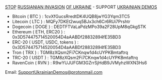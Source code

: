 [STOP](https://news.un.org/en/story/2022/03/1114052) [RUSSIANIAN INVASION](https://en.wikipedia.org/wiki/2022_Russian_invasion_of_Ukraine) [OF UKRAINE](https://liveuamap.com/) - SUPPORT [UKRAINIAN DEMOS](https://www.youtube.com/watch?v=TvHzAZY8zNI) 

-	Bitcoin		( BTC )						:	1cvXfGucsRredtDK4UQB8jwYG3Yqm3TC5
-	Litecoin	( LTC )						:	MQFy7DKEt2wuq5BJx3ch6Cr6RUi7Prshtr
-	Dogecoin	( DOGE )					:	DEDTFTVaLaPdzMPo39a2F28UpM8qGkgSTK
-	Ethereum	( ETH, ERC20 )				:	0x3D574475714520054D4aAABDf28832894fE35BD3
-	ERC-20		( USDT, USDC, tokens )		:	0x3D574475714520054D4aAABDf28832894fE35BD3
-	Tron		( TRX )						:	TGM8zXQsm2Fi7CKnqw1d4cUYPKBmtaftrq
-	TRC-20		( USDT )					:	TGM8zXQsm2Fi7CKnqw1d4cUYPKBmtaftrq
-	RavenCoin	( RVN )						:	R9wYUJUFGM3GZrrSjHdB9JVMyhzWXN3Hs6

Email: SupportUkrainianDemos@protonmail.com
